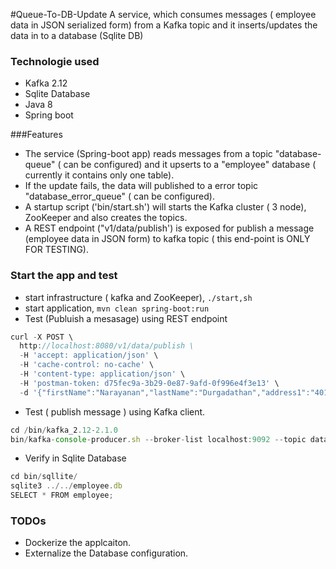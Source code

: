 #Queue-To-DB-Update 
A service, which consumes messages ( employee data in JSON serialized form)  from a Kafka topic and it inserts/updates the data in to a database (Sqlite DB) 

### Technologie used
- Kafka 2.12
- Sqlite Database
- Java 8
- Spring boot

###Features
- The service (Spring-boot app) reads messages from a topic "database-queue" ( can be configured) and it upserts to a "employee" database ( currently it contains only one table).
- If the update fails, the data will published to a error topic "database_error_queue" ( can be configured).
- A startup script ('bin/start.sh') will starts the Kafka cluster ( 3 node), ZooKeeper and also creates the topics.
- A REST endpoint ("v1/data/publish') is exposed for publish a message (employee data in JSON form) to kafka topic ( this end-point is ONLY FOR TESTING).


### Start the app and test
- start infrastructure ( kafka and ZooKeeper), `./start,sh`
- start application, `mvn clean spring-boot:run`
- Test (Publuish a mesasage) using REST endpoint
```javascript
curl -X POST \
  http://localhost:8080/v1/data/publish \
  -H 'accept: application/json' \
  -H 'cache-control: no-cache' \
  -H 'content-type: application/json' \
  -H 'postman-token: d75fec9a-3b29-0e87-9afd-0f996e4f3e13' \
  -d '{"firstName":"Narayanan","lastName":"Durgadathan","address1":"4012", "address2":"Tryon PL","city":"Dublin","state":"CA", "zip":"94568","email":"nzrayasnasn.pd@gmail.com" }'
````
- Test ( publish message ) using Kafka client.
```javascript
cd /bin/kafka_2.12-2.1.0
bin/kafka-console-producer.sh --broker-list localhost:9092 --topic database-queue
```
- Verify in Sqlite Database
```javascript
cd bin/sqllite/
sqlite3 ../../employee.db
SELECT * FROM employee;
```

### TODOs

- Dockerize the applcaiton. 
- Externalize the Database configuration.